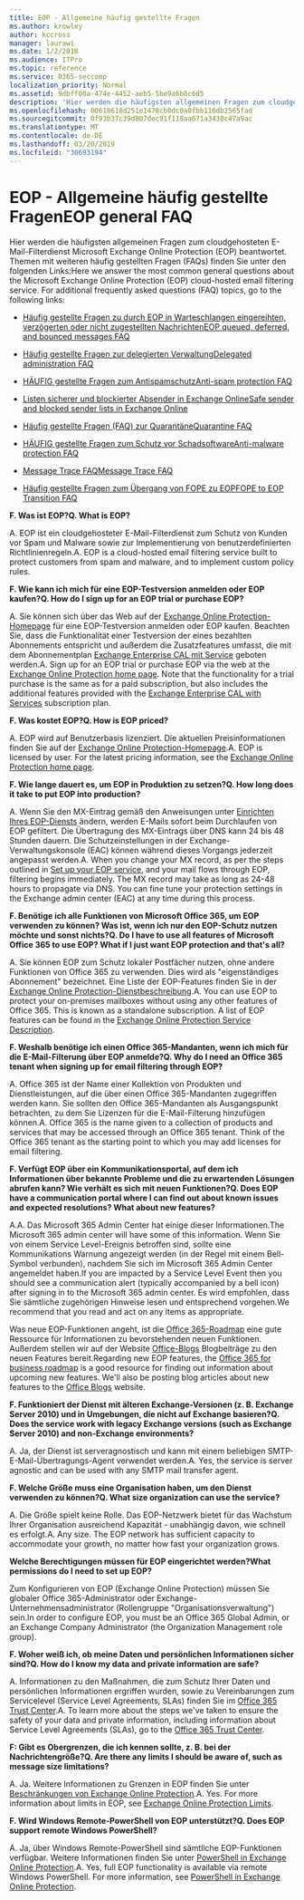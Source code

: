 ```yaml
---
title: EOP - Allgemeine häufig gestellte Fragen
ms.author: krowley
author: kccross
manager: laurawi
ms.date: 1/2/2018
ms.audience: ITPro
ms.topic: reference
ms.service: O365-seccomp
localization_priority: Normal
ms.assetid: 9dbff00a-474e-4452-aeb5-5be9a6b8c6d5
description: 'Hier werden die häufigsten allgemeinen Fragen zum cloudgehosteten E-Mail-Filterdienst Microsoft Exchange Online Protection (EOP) beantwortet. Themen mit weiteren häufig gestellten Fragen (FAQs) finden Sie unter den folgenden Links:'
ms.openlocfilehash: 00618618d251e1478cb0dc0a0fbb116db2565fad
ms.sourcegitcommit: 0f93b37c39d807dec91f118aa671a3430c47a9ac
ms.translationtype: MT
ms.contentlocale: de-DE
ms.lasthandoff: 03/20/2019
ms.locfileid: "30693194"
---
```

# <a name="eop-general-faq"></a><span data-ttu-id="33164-104">EOP - Allgemeine häufig gestellte Fragen</span><span class="sxs-lookup"><span data-stu-id="33164-104">EOP general FAQ</span></span>

<span data-ttu-id="33164-p102">Hier werden die häufigsten allgemeinen Fragen zum cloudgehosteten E-Mail-Filterdienst Microsoft Exchange Online Protection (EOP) beantwortet. Themen mit weiteren häufig gestellten Fragen (FAQs) finden Sie unter den folgenden Links:</span><span class="sxs-lookup"><span data-stu-id="33164-p102">Here we answer the most common general questions about the Microsoft Exchange Online Protection (EOP) cloud-hosted email filtering service. For additional frequently asked questions (FAQ) topics, go to the following links:</span></span>
  
- [<span data-ttu-id="33164-107">Häufig gestellte Fragen zu durch EOP in Warteschlangen eingereihten, verzögerten oder nicht zugestellten Nachrichten</span><span class="sxs-lookup"><span data-stu-id="33164-107">EOP queued, deferred, and bounced messages FAQ</span></span>](eop-queued-deferred-and-bounced-messages-faq.md)
    
- [<span data-ttu-id="33164-108">Häufig gestellte Fragen zur delegierten Verwaltung</span><span class="sxs-lookup"><span data-stu-id="33164-108">Delegated administration FAQ</span></span>](delegated-administration-faq.md)
    
- [<span data-ttu-id="33164-109">HÄUFIG gestellte Fragen zum Antispamschutz</span><span class="sxs-lookup"><span data-stu-id="33164-109">Anti-spam protection FAQ</span></span>](../anti-spam-protection-faq.md)
    
- [<span data-ttu-id="33164-110">Listen sicherer und blockierter Absender in Exchange Online</span><span class="sxs-lookup"><span data-stu-id="33164-110">Safe sender and blocked sender lists in Exchange Online</span></span>](../safe-sender-and-blocked-sender-lists-faq.md)
    
- [<span data-ttu-id="33164-111">Häufig gestellte Fragen (FAQ) zur Quarantäne</span><span class="sxs-lookup"><span data-stu-id="33164-111">Quarantine FAQ</span></span>](../quarantine-faq.md)
    
- [<span data-ttu-id="33164-112">HÄUFIG gestellte Fragen zum Schutz vor Schadsoftware</span><span class="sxs-lookup"><span data-stu-id="33164-112">Anti-malware protection FAQ </span></span>](../anti-malware-protection-faq-eop.md)
    
- [<span data-ttu-id="33164-113">Message Trace FAQ</span><span class="sxs-lookup"><span data-stu-id="33164-113">Message Trace FAQ</span></span>](http://technet.microsoft.com/library/aa49e3f9-a5b1-4410-aac2-ddbbf3f5bfb2.aspx)
    
- [<span data-ttu-id="33164-114">Häufig gestellte Fragen zum Übergang von FOPE zu EOP</span><span class="sxs-lookup"><span data-stu-id="33164-114">FOPE to EOP Transition FAQ</span></span>](http://technet.microsoft.com/library/e0e76b89-b0d3-4c0a-bfc8-137b579e983b.aspx)
    
 <span data-ttu-id="33164-115">**F. Was ist EOP?**</span><span class="sxs-lookup"><span data-stu-id="33164-115">**Q. What is EOP?**</span></span>
  
<span data-ttu-id="33164-p103">A. EOP ist ein cloudgehosteter E-Mail-Filterdienst zum Schutz von Kunden vor Spam und Malware sowie zur Implementierung von benutzerdefinierten Richtlinienregeln.</span><span class="sxs-lookup"><span data-stu-id="33164-p103">A. EOP is a cloud-hosted email filtering service built to protect customers from spam and malware, and to implement custom policy rules.</span></span>
  
 <span data-ttu-id="33164-118">**F. Wie kann ich mich für eine EOP-Testversion anmelden oder EOP kaufen?**</span><span class="sxs-lookup"><span data-stu-id="33164-118">**Q. How do I sign up for an EOP trial or purchase EOP?**</span></span>
  
<span data-ttu-id="33164-p104">A. Sie können sich über das Web auf der [Exchange Online Protection-Homepage](https://go.microsoft.com/fwlink/p/?LinkId=279912) für eine EOP-Testversion anmelden oder EOP kaufen. Beachten Sie, dass die Funktionalität einer Testversion der eines bezahlten Abonnements entspricht und außerdem die Zusatzfeatures umfasst, die mit dem Abonnementplan [Exchange Enterprise CAL mit Service](https://go.microsoft.com/fwlink/p/?LinkId=320619) geboten werden.</span><span class="sxs-lookup"><span data-stu-id="33164-p104">A. Sign up for an EOP trial or purchase EOP via the web at the [Exchange Online Protection home page](https://go.microsoft.com/fwlink/p/?LinkId=279912). Note that the functionality for a trial purchase is the same as for a paid subscription, but also includes the additional features provided with the [Exchange Enterprise CAL with Services](https://go.microsoft.com/fwlink/p/?LinkId=320619) subscription plan.</span></span> 
  
 <span data-ttu-id="33164-122">**F. Was kostet EOP?**</span><span class="sxs-lookup"><span data-stu-id="33164-122">**Q. How is EOP priced?**</span></span>
  
<span data-ttu-id="33164-p105">A. EOP wird auf Benutzerbasis lizenziert. Die aktuellen Preisinformationen finden Sie auf der [Exchange Online Protection-Homepage](https://go.microsoft.com/fwlink/p/?LinkId=279912).</span><span class="sxs-lookup"><span data-stu-id="33164-p105">A. EOP is licensed by user. For the latest pricing information, see the [Exchange Online Protection home page](https://go.microsoft.com/fwlink/p/?LinkId=279912).</span></span>
  
 <span data-ttu-id="33164-126">**F. Wie lange dauert es, um EOP in Produktion zu setzen?**</span><span class="sxs-lookup"><span data-stu-id="33164-126">**Q. How long does it take to put EOP into production?**</span></span>
  
<span data-ttu-id="33164-p106">A. Wenn Sie den MX-Eintrag gemäß den Anweisungen unter [Einrichten Ihres EOP-Diensts](set-up-your-eop-service.md) ändern, werden E-Mails sofort beim Durchlaufen von EOP gefiltert. Die Übertragung des MX-Eintrags über DNS kann 24 bis 48 Stunden dauern. Die Schutzeinstellungen in der Exchange-Verwaltungskonsole (EAC) können während dieses Vorgangs jederzeit angepasst werden.</span><span class="sxs-lookup"><span data-stu-id="33164-p106">A. When you change your MX record, as per the steps outlined in [Set up your EOP service](set-up-your-eop-service.md), and your mail flows through EOP, filtering begins immediately. The MX record may take as long as 24-48 hours to propagate via DNS. You can fine tune your protection settings in the Exchange admin center (EAC) at any time during this process.</span></span>
  
 <span data-ttu-id="33164-131">**F. Benötige ich alle Funktionen von Microsoft Office 365, um EOP verwenden zu können? Was ist, wenn ich nur den EOP-Schutz nutzen möchte und sonst nichts?**</span><span class="sxs-lookup"><span data-stu-id="33164-131">**Q. Do I have to use all features of Microsoft Office 365 to use EOP? What if I just want EOP protection and that's all?**</span></span>
  
<span data-ttu-id="33164-p107">A. Sie können EOP zum Schutz lokaler Postfächer nutzen, ohne andere Funktionen von Office 365 zu verwenden. Dies wird als "eigenständiges Abonnement" bezeichnet. Eine Liste der EOP-Features finden Sie in der [Exchange Online Protection-Dienstbeschreibung](https://go.microsoft.com/fwlink/p/?LinkId=320619).</span><span class="sxs-lookup"><span data-stu-id="33164-p107">A. You can use EOP to protect your on-premises mailboxes without using any other features of Office 365. This is known as a standalone subscription. A list of EOP features can be found in the [Exchange Online Protection Service Description](https://go.microsoft.com/fwlink/p/?LinkId=320619).</span></span>
  
 <span data-ttu-id="33164-136">**F. Weshalb benötige ich einen Office 365-Mandanten, wenn ich mich für die E-Mail-Filterung über EOP anmelde?**</span><span class="sxs-lookup"><span data-stu-id="33164-136">**Q. Why do I need an Office 365 tenant when signing up for email filtering through EOP?**</span></span>
  
<span data-ttu-id="33164-p108">A. Office 365 ist der Name einer Kollektion von Produkten und Dienstleistungen, auf die über einen Office 365-Mandanten zugegriffen werden kann. Sie sollten den Office 365-Mandanten als Ausgangspunkt betrachten, zu dem Sie Lizenzen für die E-Mail-Filterung hinzufügen können.</span><span class="sxs-lookup"><span data-stu-id="33164-p108">A. Office 365 is the name given to a collection of products and services that may be accessed through an Office 365 tenant. Think of the Office 365 tenant as the starting point to which you may add licenses for email filtering.</span></span>
  
 <span data-ttu-id="33164-140">**F. Verfügt EOP über ein Kommunikationsportal, auf dem ich Informationen über bekannte Probleme und die zu erwartenden Lösungen abrufen kann? Wie verhält es sich mit neuen Funktionen?**</span><span class="sxs-lookup"><span data-stu-id="33164-140">**Q. Does EOP have a communication portal where I can find out about known issues and expected resolutions? What about new features?**</span></span>
  
<span data-ttu-id="33164-141">A.</span><span class="sxs-lookup"><span data-stu-id="33164-141">A.</span></span> <span data-ttu-id="33164-142">Das Microsoft 365 Admin Center hat einige dieser Informationen.</span><span class="sxs-lookup"><span data-stu-id="33164-142">The Microsoft 365 admin center will have some of this information.</span></span> <span data-ttu-id="33164-143">Wenn Sie von einem Service Level-Ereignis betroffen sind, sollte eine Kommunikations Warnung angezeigt werden (in der Regel mit einem Bell-Symbol verbunden), nachdem Sie sich im Microsoft 365 Admin Center angemeldet haben.</span><span class="sxs-lookup"><span data-stu-id="33164-143">If you are impacted by a Service Level Event then you should see a communication alert (typically accompanied by a bell icon) after signing in to the Microsoft 365 admin center.</span></span> <span data-ttu-id="33164-144">Es wird empfohlen, dass Sie sämtliche zugehörigen Hinweise lesen und entsprechend vorgehen.</span><span class="sxs-lookup"><span data-stu-id="33164-144">We recommend that you read and act on any items as appropriate.</span></span>
  
<span data-ttu-id="33164-p110">Was neue EOP-Funktionen angeht, ist die [Office 365-Roadmap](https://office.microsoft.com/en-us/products/office-365-roadmap-FX104343353.aspx) eine gute Ressource für Informationen zu bevorstehenden neuen Funktionen. Außerdem stellen wir auf der Website [Office-Blogs](https://go.microsoft.com/fwlink/p/?LinkId=392724) Blogbeiträge zu den neuen Features bereit.</span><span class="sxs-lookup"><span data-stu-id="33164-p110">Regarding new EOP features, the [Office 365 for business roadmap](https://office.microsoft.com/en-us/products/office-365-roadmap-FX104343353.aspx) is a good resource for finding out information about upcoming new features. We'll also be posting blog articles about new features to the [Office Blogs](https://go.microsoft.com/fwlink/p/?LinkId=392724) website.</span></span> 
  
 <span data-ttu-id="33164-147">**F. Funktioniert der Dienst mit älteren Exchange-Versionen (z. B. Exchange Server 2010) und in Umgebungen, die nicht auf Exchange basieren?**</span><span class="sxs-lookup"><span data-stu-id="33164-147">**Q. Does the service work with legacy Exchange versions (such as Exchange Server 2010) and non-Exchange environments?**</span></span>
  
<span data-ttu-id="33164-p111">A. Ja, der Dienst ist serveragnostisch und kann mit einem beliebigen SMTP-E-Mail-Übertragungs-Agent verwendet werden.</span><span class="sxs-lookup"><span data-stu-id="33164-p111">A. Yes, the service is server agnostic and can be used with any SMTP mail transfer agent.</span></span>
  
 <span data-ttu-id="33164-150">**F. Welche Größe muss eine Organisation haben, um den Dienst verwenden zu können?**</span><span class="sxs-lookup"><span data-stu-id="33164-150">**Q. What size organization can use the service?**</span></span>
  
<span data-ttu-id="33164-p112">A. Die Größe spielt keine Rolle. Das EOP-Netzwerk bietet für das Wachstum Ihrer Organisation ausreichend Kapazität - unabhängig davon, wie schnell es erfolgt.</span><span class="sxs-lookup"><span data-stu-id="33164-p112">A. Any size. The EOP network has sufficient capacity to accommodate your growth, no matter how fast your organization grows.</span></span>
  
 <span data-ttu-id="33164-154">**Welche Berechtigungen müssen für EOP eingerichtet werden?**</span><span class="sxs-lookup"><span data-stu-id="33164-154">**What permissions do I need to set up EOP?**</span></span>
  
<span data-ttu-id="33164-155">Zum Konfigurieren von EOP (Exchange Online Protection) müssen Sie globaler Office 365-Administrator oder Exchange-Unternehmensadministrator (Rollengruppe "Organisationsverwaltung") sein.</span><span class="sxs-lookup"><span data-stu-id="33164-155">In order to configure EOP, you must be an Office 365 Global Admin, or an Exchange Company Administrator (the Organization Management role group).</span></span>
  
 <span data-ttu-id="33164-156">**F. Woher weiß ich, ob meine Daten und persönlichen Informationen sicher sind?**</span><span class="sxs-lookup"><span data-stu-id="33164-156">**Q. How do I know my data and private information are safe?**</span></span>
  
<span data-ttu-id="33164-p113">A. Informationen zu den Maßnahmen, die zum Schutz Ihrer Daten und persönlichen Informationen ergriffen wurden, sowie zu Vereinbarungen zum Servicelevel (Service Level Agreements, SLAs) finden Sie im [Office 365 Trust Center](https://go.microsoft.com/fwlink/p/?LinkId=285405).</span><span class="sxs-lookup"><span data-stu-id="33164-p113">A. To learn more about the steps we've taken to ensure the safety of your data and private information, including information about Service Level Agreements (SLAs), go to the [Office 365 Trust Center](https://go.microsoft.com/fwlink/p/?LinkId=285405).</span></span>
  
 <span data-ttu-id="33164-159">**F: Gibt es Obergrenzen, die ich kennen sollte, z. B. bei der Nachrichtengröße?**</span><span class="sxs-lookup"><span data-stu-id="33164-159">**Q. Are there any limits I should be aware of, such as message size limitations?**</span></span>
  
<span data-ttu-id="33164-p114">A. Ja. Weitere Informationen zu Grenzen in EOP finden Sie unter [Beschränkungen von Exchange Online Protection](https://go.microsoft.com/fwlink/p/?LinkId=402617).</span><span class="sxs-lookup"><span data-stu-id="33164-p114">A. Yes. For more information about limits in EOP, see [Exchange Online Protection Limits](https://go.microsoft.com/fwlink/p/?LinkId=402617).</span></span> 
  
 <span data-ttu-id="33164-163">**F. Wird Windows Remote-PowerShell von EOP unterstützt?**</span><span class="sxs-lookup"><span data-stu-id="33164-163">**Q. Does EOP support remote Windows PowerShell?**</span></span>
  
<span data-ttu-id="33164-p115">A. Ja, über Windows Remote-PowerShell sind sämtliche EOP-Funktionen verfügbar. Weitere Informationen finden Sie unter [PowerShell in Exchange Online Protection](http://technet.microsoft.com/library/f7918a88-774a-405e-945b-bc2f5ee9f748.aspx).</span><span class="sxs-lookup"><span data-stu-id="33164-p115">A. Yes, full EOP functionality is available via remote Windows PowerShell. For more information, see [PowerShell in Exchange Online Protection](http://technet.microsoft.com/library/f7918a88-774a-405e-945b-bc2f5ee9f748.aspx).</span></span>
  

